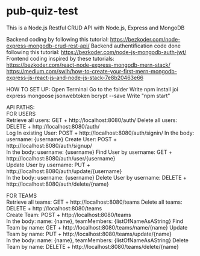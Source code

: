 # pub-quiz-test
This is a Node.js Restful CRUD API with Node.js, Express and MongoDB 

Backend coding by following this tutorial: https://bezkoder.com/node-express-mongodb-crud-rest-api/
Backend authentification code done following this tutorial: https://bezkoder.com/node-js-mongodb-auth-jwt/
Frontend coding inspired by these tutorials: 	
https://bezkoder.com/react-node-express-mongodb-mern-stack/	
https://medium.com/swlh/how-to-create-your-first-mern-mongodb-express-js-react-js-and-node-js-stack-7e8b20463e66



HOW TO SET UP:
Open Terminal 
Go to the folder
Write npm install joi express mongoose jsonwebtoken bcrypt --save
Write "npm start"



API PATHS:	
FOR USERS	
Retrieve all users:       GET + http://localhost:8080/auth/	
Delete all users:         DELETE + http://localhost:8080/auth/	
Log In existing User:     POST + http://localhost:8080/auth/signin/	
                          In the body: username: {username}	
Create User:              POST + http://localhost:8080/auth/signup/ 	
                          In the body: username: {username}	
Find User by username:    GET + http://localhost:8080/auth/user/{username}	
Update User by username:  PUT + http://localhost:8080/auth/update/{username}	
                          In the body: username: {username}	
Delete User by username:  DELETE + http://localhost:8080/auth/delete/{name}	

FOR TEAMS	
Retrieve all teams:   GET + http://localhost:8080/teams	
Delete all teams:     DELETE + http://localhost:8080/teams	
Create Team:          POST + http://localhost:8080/teams	
                      In the body: name: {name}, teamMembers: {listOfNameAsAString}	
Find Team by name:    GET + http://localhost:8080/teams/name/{name}	
Update Team by name:  PUT + http://localhost:8080/teams/update/{name}	
                      In the body: name: {name}, teamMembers: {listOfNameAsAString}	
Delete Team by name:  DELETE + http://localhost:8080/teams/delete/{name}
